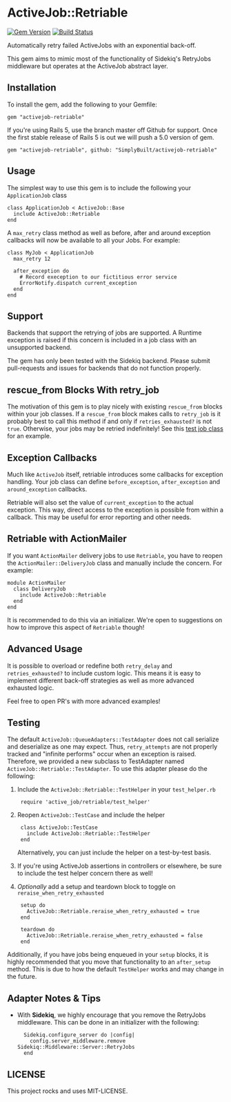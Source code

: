 ActiveJob::Retriable
====================

[![Gem Version](https://badge.fury.io/rb/activejob-retriable.svg)](https://rubygems.org/gems/activejob-retriable)
[![Build Status](https://travis-ci.org/SimplyBuilt/activejob-retriable.svg)](https://travis-ci.org/SimplyBuilt/activejob-retriable)

Automatically retry failed ActiveJobs with an exponential back-off.

This gem aims to mimic most of the functionality of Sidekiq's
RetryJobs middleware but operates at the ActiveJob abstract
layer.

## Installation

To install the gem, add the following to your Gemfile:

    gem "activejob-retriable"
    
If you're using Rails 5, use the branch master off Github for support. Once the first stable release of
Rails 5 is out we will push a 5.0 version of gem.

    gem "activejob-retriable", github: "SimplyBuilt/activejob-retriable"
    
## Usage

The simplest way to use this gem is to include the following your `ApplicationJob` class

    class ApplicationJob < ActiveJob::Base
      include ActiveJob::Retriable
    end

A `max_retry` class method as well as before, after and around exception callbacks
will now be available to all your Jobs. For example:

    class MyJob < ApplicationJob
      max_retry 12
      
      after_exception do
        # Record exeception to our fictitious error service
        ErrorNotify.dispatch current_exception
      end
    end

## Support

Backends that support the retrying of jobs are supported. A Runtime
exception is raised if this concern is included in a job class
with an unsupported backend.

The gem has only been tested with the Sidekiq backend. Please submit
pull-requests and issues for backends that do not function properly.

## rescue_from Blocks With retry_job

The motivation of this gem is to play nicely with existing `rescue_from`
blocks within your job classes. If a `rescue_from` block makes calls to
`retry_job` is it probably best to call this method if and only if
`retries_exhausted?` is not `true`. Otherwise, your jobs may be retried
indefinitely! See this [test job
class](https://github.com/SimplyBuilt/activejob-retriable/blob/master/test/dummy/app/jobs/rescue_job.rb#L8)
for an example.

## Exception Callbacks

Much like `ActiveJob` itself, retriable introduces some callbacks for
exception handling. Your job class can define `before_exception`,
`after_exception` and `around_exception` callbacks.

Retriable will also set the value of `current_exception` to the actual
exception. This way, direct access to the exception is possible from
within a callback. This may be useful for error reporting and other
needs.

## Retriable with ActionMailer

If you want `ActionMailer` delivery jobs to use `Retriable`, you have to
reopen the `ActionMailer::DeliveryJob` class and manually include the
concern. For example:

    module ActionMailer
      class DeliveryJob
        include ActiveJob::Retriable
      end
    end

It is recommended to do this via an initializer. We're open to
suggestions on how to improve this aspect of `Retriable` though!

## Advanced Usage

It is possible to overload or redefine both `retry_delay` and
`retries_exhausted?` to include custom logic. This means it is easy to
implement different back-off strategies as well as more advanced
exhausted logic.

Feel free to open PR's with more advanced examples!

## Testing

The default `ActiveJob::QueueAdapters::TestAdapter` does not call
serialize and deserialize as one may expect. Thus, `retry_attempts` are
not properly tracked and "infinite performs" occur when an exception is
raised. Therefore, we provided a new subclass to TestAdapter named
`ActiveJob::Retriable::TestAdapter`. To use this adapter please do the
following:

1. Include the `ActiveJob::Retriable::TestHelper` in your `test_helper.rb`

        require 'active_job/retriable/test_helper'

2. Reopen `ActiveJob::TestCase` and include the helper

        class ActiveJob::TestCase
          include ActiveJob::Retriable::TestHelper
        end

   Alternatively, you can just include the helper on a test-by-test
basis.

3. If you're using ActiveJob assertions in controllers or elsewhere, be
   sure to include the test helper concern there as well!

4. *Optionally* add a setup and teardown block to toggle on
   `reraise_when_retry_exhausted`

        setup do
          ActiveJob::Retriable.reraise_when_retry_exhausted = true
        end

        teardown do
          ActiveJob::Retriable.reraise_when_retry_exhausted = false
        end

Additionally, if you have jobs being enqueued in your `setup` blocks, it
is highly recommended that you move that functionality to an
`after_setup` method. This is due to how the default `TestHelper` works
and may change in the future.

## Adapter Notes & Tips

- With **Sidekiq**, we highly encourage that you remove the RetryJobs
  middleware. This can be done in an initializer with the following:

        Sidekiq.configure_server do |config|
          config.server_middleware.remove Sidekiq::Middleware::Server::RetryJobs
        end


## LICENSE

This project rocks and uses MIT-LICENSE.
